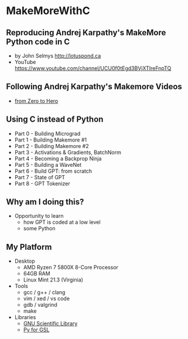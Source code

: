# MakeMoreWithC
## Reproducing Andrej Karpathy's MakeMore Python code in C
- by John Selmys <http://lotuspond.ca>
- YouTube <https://www.youtube.com/channel/UCU0f0tEgd3BVjXTIreFnpTQ>
## Following Andrej Karpathy's Makemore Videos
- [from Zero to Hero](https://www.youtube.com/@AndrejKarpathy)
## Using C instead of Python
- Part 0 - Building Micrograd
- Part 1 - Building Makemore #1
- Part 2 - Building Makemore #2
- Part 3 - Activations & Gradients, BatchNorm
- Part 4 - Becoming a Backprop Ninja
- Part 5 - Building a WaveNet
- Part 6 - Build GPT: from scratch
- Part 7 - State of GPT
- Part 8 - GPT Tokenizer
## Why am I doing this?
- Opportunity to learn
	- how GPT is coded at a low level
	- some Python
## My Platform
- Desktop
	- AMD Ryzen 7 5800X 8-Core Processor
	- 64GB RAM
	- Linux Mint 21.3 (Virginia)
- Tools
	- gcc / g++ / clang
	- vim / xed / vs code
	- gdb / valgrind
	- make
- Libraries
	- [GNU Scientific Library](https://www.gnu.org/software/gsl)
	- [Py for GSL](https://github.com/pygsl/pygsl)

